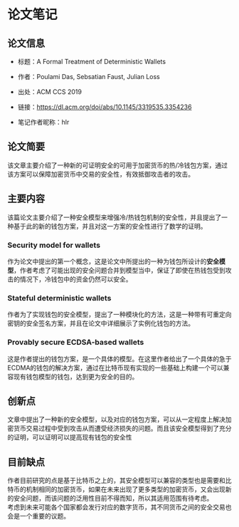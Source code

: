 # 论文笔记
## 论文信息

* 标题：A Formal Treatment of Deterministic Wallets

* 作者：Poulami Das, Sebsatian Faust, Julian Loss

* 出处：ACM CCS 2019

* 链接：https://dl.acm.org/doi/abs/10.1145/3319535.3354236 

* 笔记作者昵称：hlr

## 论文简要

该文章主要介绍了一种新的可证明安全的可用于加密货币的热/冷钱包方案，通过该方案可以保障加密货币中交易的安全性，有效抵御攻击者的攻击。

## 主要内容

该篇论文主要介绍了一种安全模型来增强冷/热钱包机制的安全性，并且提出了一种基于此的新的钱包方案，并且对这一方案的安全性进行了数学的证明。

### Security model for wallets

作为论文中提出的第一个概念，这是论文中所提出的一种为钱包所设计的**安全模型**，作者考虑了可能出现的安全问题合并到模型当中，保证了即使在热钱包受到攻击的情况下，冷钱包中的资金仍然可以安全。

### Stateful deterministic wallets

作者为了实现钱包的安全模型，提出了一种模块化的方法，这是一种带有可重定向密钥的安全签名方案，并且在论文中详细展示了实例化钱包的方法。

### Provably secure ECDSA-based wallets

这是作者提出的钱包方案，是一个具体的模型。在这里作者给出了一个具体的急于ECDMA的钱包的解决方案，通过在比特币现有实现的一些基础上构建一个可以兼容现有钱包模型的钱包，达到更为安全的目的。

## 创新点

文章中提出了一种新的安全模型，以及对应的钱包方案，可以从一定程度上解决加密货币交易过程中受到攻击从而遭受经济损失的问题。而且该安全模型得到了充分的证明，可以证明可以提高现有钱包的安全性

## 目前缺点

作者目前研究的点是基于比特币之上的，其安全模型可以兼容的类型也是需要和比特币的机制相同的加密货币，如果在未来出现了更多类型的加密货币，又会出现新的安全问题，而该问题的泛用性目前不得而知，所以其适用范围有待考虑。  
考虑到未来可能各个国家都会发行对应的数字货币，其不同货币之间的安全交易也会是一个重要的议题。  


